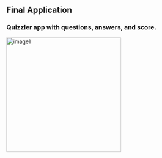 ## Final Application
### Quizzler app with questions, answers, and score.
<img src="https://user-images.githubusercontent.com/93527566/179286418-7c3946ad-9f18-4d5c-beb4-e9c7ed6c1b72.gif" alt="image1" style="width:300px;"/>


